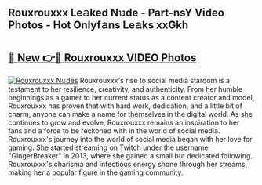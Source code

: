 ## Rouxrouxxx Le𝚊ked N𝚞de - Part-nsY Video Photos - Hot Onlyf𝚊ns Le𝚊ks xxGkh

# <h2><a href="http://ab17239.deff.icu/?id=Rouxrouxxx">🔗 New 👉🔴 Rouxrouxxx VIDEO Photos</a></h2>

[![Rouxrouxxx N𝚞des](https://i.imgur.com/rIISA9y.gif)](http://ab17239.deff.icu/?id=Rouxrouxxx)
Rouxrouxxx's rise to social media stardom is a testament to her resilience, creativity, and authenticity. From her humble beginnings as a gamer to her current status as a content creator and model, Rouxrouxxx has proven that with hard work, dedication, and a little bit of charm, anyone can make a name for themselves in the digital world. As she continues to grow and evolve, Rouxrouxxx remains an inspiration to her fans and a force to be reckoned with in the world of social media. Rouxrouxxx's journey into the world of social media began with her love for gaming. She started streaming on Twitch under the username "GingerBreaker" in 2013, where she gained a small but dedicated following. Rouxrouxxx's charisma and infectious energy shone through her streams, making her a popular figure in the gaming community.

